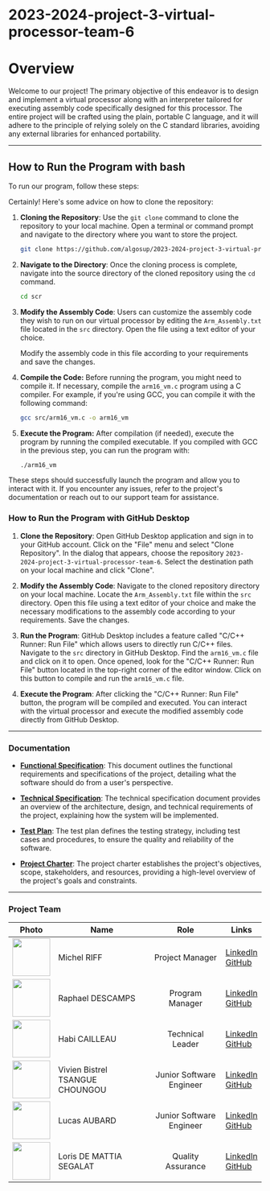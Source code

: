 # 2023-2024-project-3-virtual-processor-team-6

# Overview

Welcome to our project! 
The primary objective of this endeavor is to design and implement a virtual processor along with an interpreter tailored for executing assembly code specifically designed for this processor. The entire project will be crafted using the plain, portable C language, and it will adhere to the principle of relying solely on the C standard libraries, avoiding any external libraries for enhanced portability.


- - -


## How to Run the Program with bash

To run our program, follow these steps:

Certainly! Here's some advice on how to clone the repository:

1. **Cloning the Repository**: Use the `git clone` command to clone the repository to your local machine. Open a terminal or command prompt and navigate to the directory where you want to store the project.

   ```bash
   git clone https://github.com/algosup/2023-2024-project-3-virtual-processor-team-6.git
   ```

2. **Navigate to the Directory**: Once the cloning process is complete, navigate into the source directory of the cloned repository using the `cd` command.

   ```bash
   cd scr
   ```

3. **Modify the Assembly Code**: Users can customize the assembly code they wish to run on our virtual processor by editing the `Arm_Assembly.txt` file located in the `src` directory. Open the file using a text editor of your choice.

   Modify the assembly code in this file according to your requirements and save the changes.

5. **Compile the Code:** Before running the program, you might need to compile it. If necessary, compile the `arm16_vm.c` program using a C compiler. For example, if you're using GCC, you can compile it with the following command:
   ```bash
   gcc src/arm16_vm.c -o arm16_vm
   ```

6. **Execute the Program:** After compilation (if needed), execute the program by running the compiled executable. If you compiled with GCC in the previous step, you can run the program with:
   ```bash
   ./arm16_vm
   ```

These steps should successfully launch the program and allow you to interact with it. If you encounter any issues, refer to the project's documentation or reach out to our support team for assistance.


### How to Run the Program with GitHub Desktop

1. **Clone the Repository**: Open GitHub Desktop application and sign in to your GitHub account. Click on the "File" menu and select "Clone Repository". In the dialog that appears, choose the repository `2023-2024-project-3-virtual-processor-team-6`. Select the destination path on your local machine and click "Clone".

2. **Modify the Assembly Code**: Navigate to the cloned repository directory on your local machine. Locate the `Arm_Assembly.txt` file within the `src` directory. Open this file using a text editor of your choice and make the necessary modifications to the assembly code according to your requirements. Save the changes.

3. **Run the Program**: GitHub Desktop includes a feature called "C/C++ Runner: Run File" which allows users to directly run C/C++ files. Navigate to the `src` directory in GitHub Desktop. Find the `arm16_vm.c` file and click on it to open. Once opened, look for the "C/C++ Runner: Run File" button located in the top-right corner of the editor window. Click on this button to compile and run the `arm16_vm.c` file.

4. **Execute the Program**: After clicking the "C/C++ Runner: Run File" button, the program will be compiled and executed. You can interact with the virtual processor and execute the modified assembly code directly from GitHub Desktop.


- - -


### Documentation

- **[Functional Specification](Documents/FunctionalSpecification/FunctionalSpecification.md)**: This document outlines the functional requirements and specifications of the project, detailing what the software should do from a user's perspective.

- **[Technical Specification](Documents/TechnicalSpecification/TechnicalSpecification.md)**: The technical specification document provides an overview of the architecture, design, and technical requirements of the project, explaining how the system will be implemented.

- **[Test Plan](QA/Test_plan.md)**: The test plan defines the testing strategy, including test cases and procedures, to ensure the quality and reliability of the software.

- **[Project Charter](Documents/ProjectCharter/ProjectCharter.md)**: The project charter establishes the project's objectives, scope, stakeholders, and resources, providing a high-level overview of the project's goals and constraints.


- - -


### Project Team

| **Photo** | **Name** | **Role** | **Links** |
|:---:|---|:---:|---|
| <img src="https://ca.slack-edge.com/T06BRJXQJLT-U06BB6L4QHM-gd2bfd349a46-512" width="75px" height="75px"> | Michel RIFF | Project Manager | <a href="https://www.linkedin.com/in/michel-riff-693007293/" target="_blank">LinkedIn</a><br><a href="https://github.com/MichelRiff" target="_blank">GitHub</a> |
| <img src="https://ca.slack-edge.com/T06BRJXQJLT-U06C4BPFBLZ-g10c7c642461-512" width="75px" height="75px"> | Raphael DESCAMPS | Program Manager | <a href="https://www.linkedin.com/in/rapha%C3%ABl-descamps-201112293/" target="_blank">LinkedIn</a><br> <a href="https://github.com/Raphaeldcp" target="_blank">GitHub</a> |
| <img src="https://ca.slack-edge.com/T06BRJXQJLT-U06BB6L2087-g852fc97e876-512" width="75px" height="75px"> | Habi CAILLEAU | Technical Leader | <a href="https://www.linkedin.com/in/habi-cailleau-3b72b5293/" target="_blank">LinkedIn</a><br> <a href="https://github.com/habicll" target="_blank">GitHub</a> |
| <img src="https://ca.slack-edge.com/T06BRJXQJLT-U06BK3PNCGN-g034e0d2085c-512" width="75px" height="75px"> | Vivien Bistrel TSANGUE CHOUNGOU | Junior Software Engineer | <a href="https://www.linkedin.com/in/bistrel-tsangue-603635261/" target="_blank">LinkedIn</a><br> <a href="https://github.com/Bistrel2002" target="_blank">GitHub</a> |
| <img src="https://ca.slack-edge.com/T06BRJXQJLT-U06BNQ7V0Q5-gdc3a8fc938e-512" width="75px" height="75px"> | Lucas AUBARD | Junior Software Engineer | <a href="https://www.linkedin.com/in/lucas-aubard-596b37251/" target="_blank">LinkedIn</a><br> <a href="https://github.com/LucasAub" target="_blank">GitHub</a> |
| <img src="https://ca.slack-edge.com/T06BRJXQJLT-U06BU6CGEMS-g9eed23df27b-512" width="75px" height="75px"> | Loris DE MATTIA SEGALAT | Quality Assurance | <a href="https://www.linkedin.com/in/loris-demattia-a27125293/" target="_blank">LinkedIn</a><br> <a href="https://github.com/Loriisss" target="_blank">GitHub</a>|
